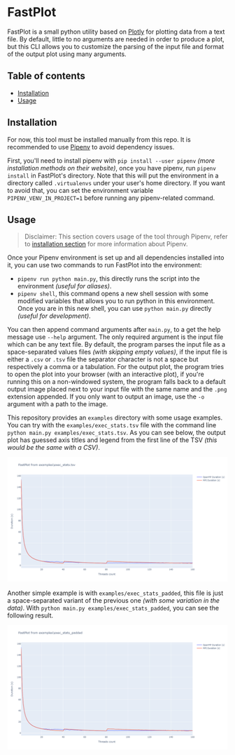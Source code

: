 # FastPlot
FastPlot is a small python utility based on [Plotly](https://plotly.com/) for plotting data from a text file. 
By default, little to no arguments are needed in order to produce a plot, but this CLI allows you to 
customize the parsing of the input file and format of the output plot using many arguments.

## Table of contents
- [Installation](#installation)
- [Usage](#usage)

## Installation
For now, this tool must be installed manually from this repo.
It is recommended to use [Pipenv](https://pipenv.pypa.io) to avoid dependency issues. 

First, you'll need to install pipenv with `pip install --user pipenv` *(more installation methods on their 
website)*, once you have pipenv, run `pipenv install` in FastPlot's directory. Note that this will put the
environment in a directory called `.virtualenvs` under your user's home directory. If you want to avoid that,
you can set the environment variable `PIPENV_VENV_IN_PROJECT=1` before running any pipenv-related command.

## Usage
> Disclaimer: This section covers usage of the tool through Pipenv, refer to [installation section](#installation) 
> for more information about Pipenv.

Once your Pipenv environment is set up and all dependencies installed into it, you can use two commands to run
FastPlot into the environment:
- `pipenv run python main.py`, this directly runs the script into the environment *(useful for aliases)*.
- `pipenv shell`, this command opens a new shell session with some modified variables that allows you to run
python in this environment. Once you are in this new shell, you can use `python main.py` directly *(useful 
for development)*.

You can then append command arguments after `main.py`, to a get the help message use `--help` argument.
The only required argument is the input file which can be any text file. By default, the program parses
the input file as a space-separated values files *(with skipping empty values)*, if the input file
is either a `.csv` or `.tsv` file the separator character is not a space but respectively a comma or
a tabulation. For the output plot, the program tries to open the plot into your browser (with an interactive
plot), if you're running this on a non-windowed system, the program falls back to a default output image 
placed next to your input file with the same name and the `.png` extension appended. If you only want to
output an image, use the `-o` argument with a path to the image.

This repository provides an `examples` directory with some usage examples. You can try with the
`examples/exec_stats.tsv` file with the command line `python main.py examples/exec_stats.tsv`. As you can 
see below, the output plot has guessed axis titles and legend from the first line of the TSV *(this would 
be the same with a CSV)*.

![View of exec_stats.png](examples/exec_stats.png)

Another simple example is with `examples/exec_stats_padded`, this file is just a space-separated variant
of the previous one *(with some variation in the data)*. With `python main.py examples/exec_stats_padded`,
you can see the following result.

![View of exec_stats.png](examples/exec_stats_padded.png)

